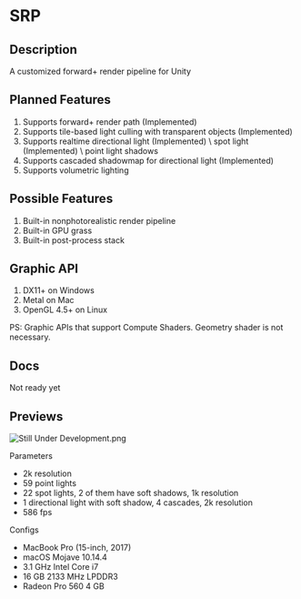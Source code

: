 # SRP

## Description
A customized forward+ render pipeline for Unity

## Planned Features
1. Supports forward+ render path (Implemented)
2. Supports tile-based light culling with transparent objects (Implemented)
3. Supports realtime directional light (Implemented) \ spot light (Implemented) \ point light shadows
4. Supports cascaded shadowmap for directional light (Implemented)
5. Supports volumetric lighting

## Possible Features
1. Built-in nonphotorealistic render pipeline
2. Built-in GPU grass
3. Built-in post-process stack

## Graphic API
1. DX11+ on Windows
2. Metal on Mac
3. OpenGL 4.5+ on Linux

PS: Graphic APIs that support Compute Shaders. Geometry shader is not necessary.

## Docs
Not ready yet

## Previews
![Still Under Development.png](https://i.loli.net/2019/10/08/IryF3zL2GwCnMxd.png)

Parameters
+ 2k resolution
+ 59 point lights
+ 22 spot lights, 2 of them have soft shadows, 1k resolution
+ 1 directional light with soft shadow, 4 cascades, 2k resolution
+ 586 fps

Configs
+ MacBook Pro (15-inch, 2017)
+ macOS Mojave 10.14.4
+ 3.1 GHz Intel Core i7
+ 16 GB 2133 MHz LPDDR3
+ Radeon Pro 560 4 GB